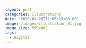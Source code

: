 ```yaml
---
layout: post
categories: illustrations
date: '2020-01-26T12:05:23+03:00'
image: /images/illustration_61.jpg
image_size: 550x482
tags:
  - digital
---
```

